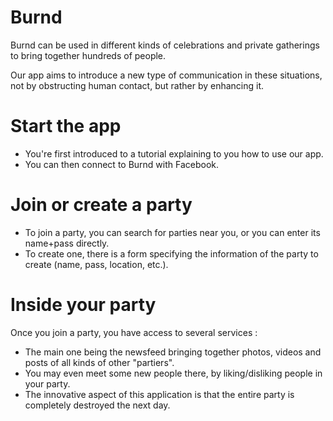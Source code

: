 # Burnd

Burnd can be used in different kinds of celebrations and private gatherings to bring together hundreds of people.

Our app aims to introduce a new type of communication in these situations, not by obstructing human contact, but rather by enhancing it.

# Start the app
- You're first introduced to a tutorial explaining to you how to use our app.
- You can then connect to Burnd with Facebook.

# Join or create a party
- To join a party, you can search for parties near you, or you can enter its name+pass directly.
- To create one, there is a form specifying the information of the party to create (name, pass, location, etc.).

# Inside your party
Once you join a party, you have access to several services :
- The main one being the newsfeed bringing together photos, videos and posts of all kinds of other "partiers".
- You may even meet some new people there, by liking/disliking people in your party.
- The innovative aspect of this application is that the entire party is completely destroyed the next day.
